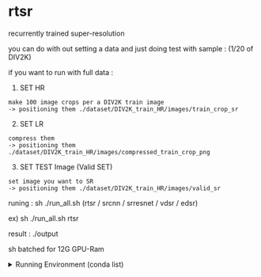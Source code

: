 # rtsr
recurrently trained super-resolution

you can do with out setting a data and just doing test with sample : (1/20 of DIV2K)

if you want to run with full data :

  1. SET HR
    
    make 100 image crops per a DIV2K train image
    -> positioning them ./dataset/DIV2K_train_HR/images/train_crop_sr
  
  2. SET LR 
  
    compress them
    -> positioning them ./dataset/DIV2K_train_HR/images/compressed_train_crop_png 

  3. SET TEST Image (Valid SET)
    
    set image you want to SR
    -> positioning them ./dataset/DIV2K_train_HR/images/valid_sr

runing : 
  sh ./run_all.sh (rtsr / srcnn / srresnet / vdsr / edsr)
  
  ex) sh ./run_all.sh rtsr

result : 
   ./output



sh batched for 12G GPU-Ram



<details>
 <summary> Running Environment (conda list)</summary>

|	Name	|	Version	|	Build	|	Channel	|
|	:-------------------------	|	:-------	|	:---------------------------	|	:------------------	|
|	_anaconda_depends	|	5.2.0	|	py36_3	|	anaconda	|
|	_libgcc_mutex	|	0.1	|	main	|		|
|	_tflow_190_select	|	0.0.1	|	gpu	|	anaconda	|
|	_tflow_select	|	2.3.0	|	mkl	|	anaconda	|
|	absl-py	|	0.8.0	|	py36_0	|	anaconda	|
|	alabaster	|	0.7.10	|	py36h306e16b_0	|		|
|	anaconda	|	custom	|	py36_1	|	anaconda	|
|	anaconda-client	|	1.6.14	|	py36_0	|		|
|	anaconda-project	|	0.8.2	|	py36h44fb852_0	|		|
|	asn1crypto	|	0.24.0	|	py36_0	|		|
|	astor	|	0.8.0	|	py36_0	|	anaconda	|
|	astroid	|	1.6.3	|	py36_0	|		|
|	astropy	|	3.0.2	|	py36h3010b51_1	|		|
|	attrs	|	18.1.0	|	py36_0	|		|
|	babel	|	2.5.3	|	py36_0	|		|
|	backcall	|	0.1.0	|	py36_0	|		|
|	backports	|	1	|	py36hfa02d7e_1	|		|
|	backports.shutil_get_terminal_size	|	1.0.0	|	py36hfea85ff_2	|		|
|	beautifulsoup4	|	4.6.0	|	py36h49b8c8c_1	|		|
|	bitarray	|	0.8.1	|	py36h14c3975_1	|		|
|	bkcharts	|	0.2	|	py36h735825a_0	|		|
|	blas	|	1	|	mkl	|		|
|	blaze	|	0.11.3	|	py36_0	|	anaconda	|
|	bleach	|	3.1.0	|	py36_0	|	anaconda	|
|	blosc	|	1.14.3	|	hdbcaa40_0	|		|
|	bokeh	|	0.12.16	|	py36_0	|		|
|	boto	|	2.48.0	|	py36h6e4cd66_1	|		|
|	bottleneck	|	1.2.1	|	py36haac1ea0_0	|		|
|	bzip2	|	1.0.6	|	h14c3975_5	|		|
|	ca-certificates	|	2019.9.11	|	hecc5488_0	|	conda-forge	|
|	cairo	|	1.14.12	|	h7636065_2	|		|
|	certifi	|	2019.9.11	|	py36_0	|	conda-forge	|
|	cffi	|	1.11.5	|	py36h9745a5d_0	|		|
|	chardet	|	3.0.4	|	py36h0f667ec_1	|		|
|	click	|	6.7	|	py36h5253387_0	|		|
|	cloudpickle	|	0.5.3	|	py36_0	|		|
|	clyent	|	1.2.2	|	py36h7e57e65_1	|		|
|	colorama	|	0.3.9	|	py36h489cec4_0	|		|
|	conda	|	4.6.14	|	py36_0	|	anaconda	|
|	conda-build	|	3.17.8	|	py36_1	|	conda-forge	|
|	contextlib2	|	0.5.5	|	py36h6c84a62_0	|		|
|	cryptography	|	2.2.2	|	py36h14c3975_0	|		|
|	cudatoolkit	|	10.0.130	|	0	|		|
|	curl	|	7.60.0	|	h84994c4_0	|		|
|	cycler	|	0.10.0	|	py36h93f1223_0	|		|
|	cython	|	0.28.5	|	py36hf484d3e_0	|	anaconda	|
|	cytoolz	|	0.9.0.1	|	py36h14c3975_0	|		|
|	dask	|	0.17.5	|	py36_0	|		|
|	dask-core	|	0.17.5	|	py36_0	|		|
|	datashape	|	0.5.4	|	py36h3ad6b5c_0	|		|
|	dbus	|	1.13.2	|	h714fa37_1	|		|
|	decorator	|	4.3.0	|	py36_0	|		|
|	distributed	|	1.21.8	|	py36_0	|		|
|	docutils	|	0.14	|	py36hb0f60f5_0	|		|
|	entrypoints	|	0.2.3	|	py36h1aec115_2	|		|
|	et_xmlfile	|	1.0.1	|	py36hd6bccc3_0	|		|
|	expat	|	2.2.5	|	he0dffb1_0	|		|
|	fastcache	|	1.0.2	|	py36h14c3975_2	|		|
|	filelock	|	3.0.4	|	py36_0	|		|
|	flask	|	1.0.2	|	py36_1	|		|
|	flask-cors	|	3.0.4	|	py36_0	|		|
|	fontconfig	|	2.12.6	|	h49f89f6_0	|		|
|	freetype	|	2.8	|	hab7d2ae_1	|		|
|	gast	|	0.3.2	|	py_0	|	anaconda	|
|	get_terminal_size	|	1.0.0	|	haa9412d_0	|		|
|	gevent	|	1.3.0	|	py36h14c3975_0	|		|
|	glib	|	2.56.1	|	h000015b_0	|		|
|	glob2	|	0.6	|	py36he249c77_0	|		|
|	gmp	|	6.1.2	|	h6c8ec71_1	|		|
|	gmpy2	|	2.0.8	|	py36hc8893dd_2	|		|
|	graphite2	|	1.3.11	|	h16798f4_2	|		|
|	greenlet	|	0.4.13	|	py36h14c3975_0	|		|
|	grpcio	|	1.12.1	|	py36hdbcaa40_0	|	anaconda	|
|	gst-plugins-base	|	1.14.0	|	hbbd80ab_1	|		|
|	gstreamer	|	1.14.0	|	hb453b48_1	|		|
|	h5py	|	2.8.0	|	py36h7eb728f_3	|	conda-forge	|
|	harfbuzz	|	1.7.6	|	h5f0a787_1	|		|
|	hdf5	|	1.10.2	|	hba1933b_1	|		|
|	heapdict	|	1.0.0	|	py36_2	|		|
|	html5lib	|	1.0.1	|	py36_0	|	anaconda	|
|	icu	|	58.2	|	h9c2bf20_1	|		|
|	idna	|	2.6	|	py36h82fb2a8_1	|		|
|	imageio	|	2.3.0	|	py36_0	|		|
|	imagesize	|	1.0.0	|	py36_0	|		|
|	intel-openmp	|	2018.0.0	|	8	|		|
|	ipykernel	|	4.8.2	|	py36_0	|		|
|	ipython	|	6.4.0	|	py36_0	|		|
|	ipython_genutils	|	0.2.0	|	py36hb52b0d5_0	|		|
|	ipywidgets	|	7.2.1	|	py36_0	|		|
|	isort	|	4.3.4	|	py36_0	|		|
|	itsdangerous	|	0.24	|	py36h93cc618_1	|		|
|	jbig	|	2.1	|	hdba287a_0	|		|
|	jdcal	|	1.4	|	py36_0	|		|
|	jedi	|	0.12.0	|	py36_1	|		|
|	jinja2	|	2.1	|	py36ha16c418_0	|		|
|	jpeg	|	9b	|	h024ee3a_2	|		|
|	jsonschema	|	2.6.0	|	py36h006f8b5_0	|		|
|	jupyter	|	1.0.0	|	py36_4	|		|
|	jupyter_client	|	5.2.3	|	py36_0	|		|
|	jupyter_console	|	5.2.0	|	py36he59e554_1	|		|
|	jupyter_core	|	4.4.0	|	py36h7c827e3_0	|		|
|	jupyterlab	|	0.32.1	|	py36_0	|		|
|	jupyterlab_launcher	|	0.10.5	|	py36_0	|		|
|	kiwisolver	|	1.0.1	|	py36h764f252_0	|		|
|	lazy-object-proxy	|	1.3.1	|	py36h10fcdad_0	|		|
|	libarchive	|	3.3.2	|	hb43526a_6	|	anaconda	|
|	libcurl	|	7.60.0	|	h1ad7b7a_0	|		|
|	libedit	|	3.1.20170329	|	h6b74fdf_2	|		|
|	libffi	|	3.2.1	|	hd88cf55_4	|		|
|	libgcc-ng	|	7.2.0	|	hdf63c60_3	|		|
|	libgfortran-ng	|	7.2.0	|	hdf63c60_3	|		|
|	liblief	|	0.9.0	|	h1532aa0_0	|	anaconda	|
|	libpng	|	1.6.34	|	hb9fc6fc_0	|		|
|	libprotobuf	|	3.6.0	|	hdbcaa40_0	|	anaconda	|
|	libsodium	|	1.0.16	|	h1bed415_0	|		|
|	libssh2	|	1.8.0	|	h9cfc8f7_4	|		|
|	libstdcxx-ng	|	7.2.0	|	hdf63c60_3	|		|
|	libtiff	|	4.0.9	|	he85c1e1_1	|		|
|	libtool	|	2.4.6	|	h544aabb_3	|		|
|	libxcb	|	1.13	|	h1bed415_1	|		|
|	libxml2	|	2.9.8	|	h26e45fe_1	|		|
|	libxslt	|	1.1.32	|	h1312cb7_0	|		|
|	llvmlite	|	0.23.1	|	py36hdbcaa40_0	|		|
|	locket	|	0.2.0	|	py36h787c0ad_1	|		|
|	lxml	|	4.2.1	|	py36h23eabaa_0	|		|
|	lz4-c	|	1.8.1.2	|	h14c3975_0	|	anaconda	|
|	lzo	|	2.1	|	h49e0be7_2	|		|
|	markdown	|	3.1.1	|	py36_0	|	anaconda	|
|	markupsafe	|	1	|	py36hd9260cd_1	|		|
|	matplotlib	|	2.2.2	|	py36h0e671d2_1	|		|
|	mccabe	|	0.6.1	|	py36h5ad9710_1	|		|
|	mistune	|	0.8.3	|	py36h14c3975_1	|		|
|	mkl	|	2018.0.2	|	1	|		|
|	mkl-service	|	1.1.2	|	py36h651fb7a_4	|	anaconda	|
|	mkl_fft	|	1.0.1	|	py36h3010b51_0	|		|
|	mkl_random	|	1.0.1	|	py36h629b387_0	|		|
|	more-itertools	|	4.1.0	|	py36_0	|		|
|	mpc	|	1.0.3	|	hec55b23_5	|		|
|	mpfr	|	3.1.5	|	h11a74b3_2	|		|
|	mpmath	|	1.0.0	|	py36hfeacd6b_2	|		|
|	msgpack-python	|	0.5.6	|	py36h6bb024c_0	|		|
|	multipledispatch	|	0.5.0	|	py36_0	|		|
|	nbconvert	|	5.3.1	|	py36hb41ffb7_0	|		|
|	nbformat	|	4.4.0	|	py36h31c9010_0	|		|
|	ncurses	|	6.1	|	hf484d3e_0	|		|
|	networkx	|	2.1	|	py36_0	|		|
|	ninja	|	1.8.2	|	py36h6bb024c_1	|		|
|	nltk	|	3.3.0	|	py36_0	|		|
|	nose	|	1.3.7	|	py36hcdf7029_2	|		|
|	notebook	|	5.5.0	|	py36_0	|		|
|	numba	|	0.38.0	|	py36h637b7d7_0	|		|
|	numexpr	|	2.6.5	|	py36h7bf3b9c_0	|	anaconda	|
|	numpy	|	1.14.3	|	py36hcd700cb_1	|		|
|	numpy-base	|	1.14.3	|	py36h9be14a7_1	|		|
|	numpydoc	|	0.8.0	|	py36_0	|		|
|	odo	|	0.5.1	|	py36h90ed295_0	|		|
|	olefile	|	0.45.1	|	py36_0	|		|
|	openpyxl	|	2.5.3	|	py36_0	|		|
|	openssl	|	1.0.2p	|	h470a237_2	|	conda-forge	|
|	packaging	|	17.1	|	py36_0	|		|
|	pandas	|	0.23.0	|	py36h637b7d7_0	|		|
|	pandoc	|	1.19.2.1	|	hea2e7c5_1	|		|
|	pandocfilters	|	1.4.2	|	py36ha6701b7_1	|		|
|	pango	|	1.41.0	|	hd475d92_0	|		|
|	parso	|	0.2.0	|	py36_0	|		|
|	partd	|	0.3.8	|	py36h36fd896_0	|		|
|	patchelf	|	0.9	|	hf79760b_2	|		|
|	path.py	|	11.0.1	|	py36_0	|		|
|	pathlib2	|	2.3.2	|	py36_0	|		|
|	patsy	|	0.5.0	|	py36_0	|		|
|	pcre	|	8.42	|	h439df22_0	|		|
|	pep8	|	1.7.1	|	py36_0	|		|
|	pexpect	|	4.5.0	|	py36_0	|		|
|	pickleshare	|	0.7.4	|	py36h63277f8_0	|		|
|	pillow	|	5.1.0	|	py36h3deb7b8_0	|		|
|	pip	|	10.0.1	|	py36_0	|		|
|	pixman	|	0.34.0	|	hceecf20_3	|		|
|	pkginfo	|	1.4.2	|	py36_1	|		|
|	pluggy	|	0.6.0	|	py36hb689045_0	|		|
|	ply	|	3.11	|	py36_0	|		|
|	prompt_toolkit	|	1.0.15	|	py36h17d85b1_0	|		|
|	protobuf	|	3.6.0	|	py36hf484d3e_0	|	anaconda	|
|	psutil	|	5.4.5	|	py36h14c3975_0	|		|
|	ptyprocess	|	0.5.2	|	py36h69acd42_0	|		|
|	py	|	1.5.3	|	py36_0	|		|
|	py-lief	|	0.9.0	|	py36h1532aa0_0	|	anaconda	|
|	pycodestyle	|	2.4.0	|	py36_0	|		|
|	pycosat	|	0.6.3	|	py36h0a5515d_0	|		|
|	pycparser	|	2.18	|	py36hf9f622e_1	|		|
|	pycrypto	|	2.6.1	|	py36h14c3975_8	|		|
|	pycurl	|	7.43.0.1	|	py36hb7f436b_0	|		|
|	pyflakes	|	1.6.0	|	py36h7bd6a15_0	|		|
|	pygments	|	2.2.0	|	py36h0d3125c_0	|		|
|	pylint	|	1.8.4	|	py36_0	|		|
|	pyodbc	|	4.0.23	|	py36hf484d3e_0	|		|
|	pyopenssl	|	18.0.0	|	py36_0	|		|
|	pyparsing	|	2.2.0	|	py36hee85983_1	|		|
|	pyqt	|	5.9.2	|	py36h751905a_0	|		|
|	pysocks	|	1.6.8	|	py36_0	|		|
|	pytables	|	3.4.4	|	py36ha205bf6_0	|	anaconda	|
|	pytest	|	3.5.1	|	py36_0	|		|
|	pytest-arraydiff	|	0.2	|	py36_0	|		|
|	pytest-astropy	|	0.3.0	|	py36_0	|		|
|	pytest-doctestplus	|	0.1.3	|	py36_0	|		|
|	pytest-openfiles	|	0.3.0	|	py36_0	|		|
|	pytest-remotedata	|	0.2.1	|	py36_0	|		|
|	python	|	3.6.5	|	hc3d631a_2	|		|
|	python-dateutil	|	2.7.3	|	py36_0	|		|
|	python-libarchive-c	|	2.8	|	py36_13	|	anaconda	|
|	pytorch	|	1.2.0	|	py3.6_cuda10.0.130_cudnn7.6.2_0	|	pytorch	|
|	pytz	|	2018.4	|	py36_0	|		|
|	pywavelets	|	0.5.2	|	py36he602eb0_0	|		|
|	pyyaml	|	3.12	|	py36hafb9ca4_1	|		|
|	pyzmq	|	17.0.0	|	py36h14c3975_0	|		|
|	qt	|	5.9.5	|	h7e424d6_0	|		|
|	qtawesome	|	0.4.4	|	py36h609ed8c_0	|		|
|	qtconsole	|	4.3.1	|	py36h8f73b5b_0	|		|
|	qtpy	|	1.4.1	|	py36_0	|		|
|	readline	|	7	|	ha6073c6_4	|		|
|	requests	|	2.18.4	|	py36he2e5f8d_1	|		|
|	rope	|	0.10.7	|	py36h147e2ec_0	|		|
|	ruamel_yaml	|	0.15.35	|	py36h14c3975_1	|		|
|	scikit-image	|	0.13.1	|	py36h14c3975_1	|		|
|	scikit-learn	|	0.19.1	|	py36h7aa7ec6_0	|	anaconda	|
|	scipy	|	1.1.0	|	py36hfc37229_0	|		|
|	seaborn	|	0.8.1	|	py36hfad7ec4_0	|		|
|	send2trash	|	1.5.0	|	py36_0	|		|
|	setuptools	|	39.1.0	|	py36_0	|		|
|	simplegeneric	|	0.8.1	|	py36_2	|		|
|	singledispatch	|	3.4.0.3	|	py36h7a266c3_0	|		|
|	sip	|	4.19.8	|	py36hf484d3e_0	|		|
|	six	|	1.11.0	|	py36h372c433_1	|		|
|	snappy	|	1.1.7	|	hbae5bb6_3	|		|
|	snowballstemmer	|	1.2.1	|	py36h6febd40_0	|		|
|	sortedcollections	|	0.6.1	|	py36_0	|		|
|	sortedcontainers	|	1.5.10	|	py36_0	|		|
|	sphinx	|	1.7.4	|	py36_0	|		|
|	sphinxcontrib	|	1	|	py36h6d0f590_1	|		|
|	sphinxcontrib-websupport	|	1.0.1	|	py36hb5cb234_1	|		|
|	spyder	|	3.2.8	|	py36_0	|		|
|	sqlalchemy	|	1.2.7	|	py36h6b74fdf_0	|		|
|	sqlite	|	3.23.1	|	he433501_0	|		|
|	statsmodels	|	0.9.0	|	py36h3010b51_0	|		|
|	sympy	|	1.1.1	|	py36hc6d1c1c_0	|		|
|	tblib	|	1.3.2	|	py36h34cf8b6_0	|		|
|	tensorboard	|	1.9.0	|	py36hf484d3e_0	|	anaconda	|
|	tensorflow	|	1.9.0	|	mkl_py36h6d6ce78_1	|		|
|	tensorflow-base	|	1.9.0	|	mkl_py36h2ca6a6a_0	|	anaconda	|
|	tensorflow-gpu	|	1.9.0	|	hf154084_0	|	anaconda	|
|	termcolor	|	1.1.0	|	py36_1	|	anaconda	|
|	terminado	|	0.8.1	|	py36_1	|		|
|	testpath	|	0.3.1	|	py36h8cadb63_0	|		|
|	tk	|	8.6.7	|	hc745277_3	|		|
|	toolz	|	0.9.0	|	py36_0	|		|
|	torchvision	|	0.4.0	|	py36_cu100	|	pytorch	|
|	tornado	|	5.0.2	|	py36_0	|		|
|	tqdm	|	4.36.1	|	py_0	|	anaconda	|
|	traitlets	|	4.3.2	|	py36h674d592_0	|		|
|	typing	|	3.6.4	|	py36_0	|		|
|	unicodecsv	|	0.14.1	|	py36ha668878_0	|		|
|	unixodbc	|	2.3.6	|	h1bed415_0	|		|
|	urllib3	|	1.22	|	py36hbe7ace6_0	|		|
|	wcwidth	|	0.1.7	|	py36hdf4376a_0	|		|
|	webencodings	|	0.5.1	|	py36h800622e_1	|		|
|	werkzeug	|	0.14.1	|	py36_0	|		|
|	wheel	|	0.31.1	|	py36_0	|		|
|	widgetsnbextension	|	3.2.1	|	py36_0	|		|
|	wrapt	|	1.11.2	|	py36h7b6447c_0	|	anaconda	|
|	xlrd	|	1.1.0	|	py36h1db9f0c_1	|		|
|	xlsxwriter	|	1.0.4	|	py36_0	|		|
|	xlwt	|	1.3.0	|	py36h7b00a1f_0	|		|
|	xz	|	5.2.4	|	h14c3975_4	|		|
|	yaml	|	0.1.7	|	had09818_2	|		|
|	zeromq	|	4.2.5	|	h439df22_0	|		|
|	zict	|	0.1.3	|	py36h3a3bf81_0	|		|
|	zlib	|	1.2.11	|	ha838bed_2	|		|
</details>
